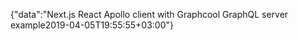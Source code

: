 {"data":"Next.js React Apollo client with Graphcool GraphQL server example2019-04-05T19:55:55+03:00"}
